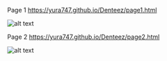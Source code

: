 Page 1
https://yura747.github.io/Denteez/page1.html

![alt text](https://i.ibb.co/D4nV56h/test-service-directory.png)


Page 2
https://yura747.github.io/Denteez/page2.html

![alt text](https://i.ibb.co/HxjgyGd/Support-not-logged-in.png)




